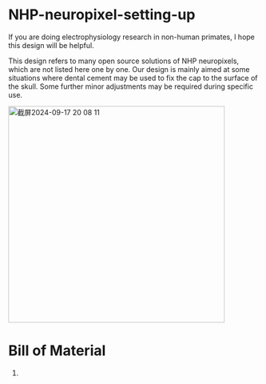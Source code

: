 # NHP-neuropixel-setting-up
If you are doing electrophysiology research in non-human primates, I hope this design will be helpful.

This design refers to many open source solutions of NHP neuropixels, which are not listed here one by one. Our design is mainly aimed at some situations where dental cement may be used to fix the cap to the surface of the skull. Some further minor adjustments may be required during specific use.



<img width="433" alt="截屏2024-09-17 20 08 11" src="https://github.com/user-attachments/assets/e18429cd-85cf-4a66-820b-023eec6aaddd">


# Bill of Material
1.
